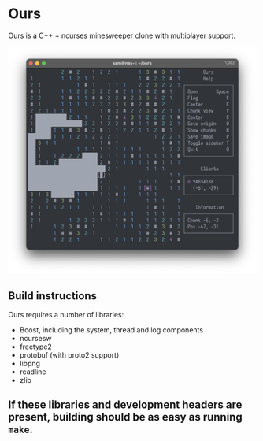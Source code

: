 # Ours
Ours is a C++ + ncurses minesweeper clone with multiplayer support.

![Image](./screenshot.png)

## Build instructions
Ours requires a number of libraries:

- Boost, including the system, thread and log components
- ncursesw
- freetype2
- protobuf (with proto2 support)
- libpng
- readline
- zlib

If these libraries and development headers are present, building should be as easy as running `make`.
- 
